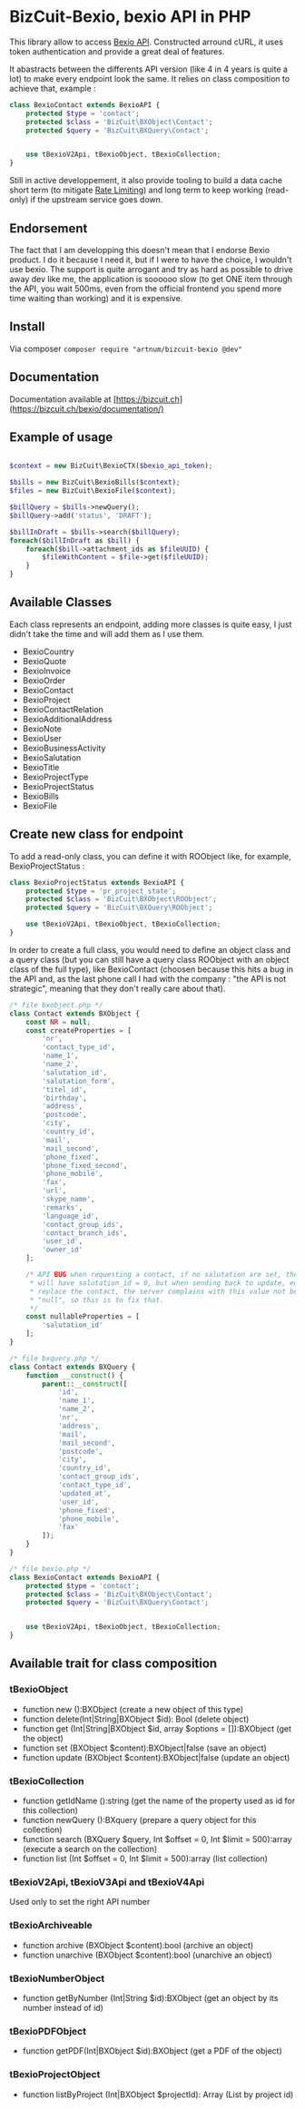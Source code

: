 # BizCuit-Bexio, bexio API in PHP

This library allow to access [Bexio API](https://docs.bexio.com/). Constructed
arround cURL, it uses token authentication and provide a great deal of features.

It abastracts between the differents API version (like 4 in 4 years is quite
a lot) to make every endpoint look the same. It relies on class composition to
achieve that, example :

```php
class BexioContact extends BexioAPI {
	protected $type = 'contact';
	protected $class = 'BizCuit\BXObject\Contact';
	protected $query = 'BizCuit\BXQuery\Contact';


	use tBexioV2Api, tBexioObject, tBexioCollection;
}
```

Still in active developpement, it also provide tooling to build a data cache
short term (to mitigate [Rate Limiting](https://docs.bexio.com/#section/API-basics/Rate-Limiting))
and long term to keep working (read-only) if the upstream service goes down.

## Endorsement

The fact that I am developping this doesn't mean that I endorse Bexio product. 
I do it because I need it, but if I were to have the choice, I wouldn't use bexio.
The support is quite arrogant and try as hard as possible to drive away dev like
me, the application is soooooo slow (to get ONE item through the API, you wait
500ms, even from the official frontend you spend more time waiting than 
working) and it is expensive.

## Install

Via composer `composer require "artnum/bizcuit-bexio @dev"`

## Documentation

Documentation available at [https://bizcuit.ch](https://bizcuit.ch/bexio/documentation/)

## Example of usage

```php

$context = new BizCuit\BexioCTX($bexio_api_token);

$bills = new BizCuit\BexioBills($context);
$files = new BizCuit\BexioFile($context);

$billQuery = $bills->newQuery();
$billQuery->add('status', 'DRAFT');

$billInDraft = $bills->search($billQuery);
foreach($billInDraft as $bill) {
    foreach($bill->attachment_ids as $fileUUID) {
        $fileWithContent = $file->get($fileUUID);
    }
}
```

## Available Classes

Each class represents an endpoint, adding more classes is quite easy, I just 
didn't take the time and will add them as I use them.

 - BexioCountry
 - BexioQuote
 - BexioInvoice
 - BexioOrder
 - BexioContact
 - BexioProject
 - BexioContactRelation
 - BexioAdditionalAddress
 - BexioNote
 - BexioUser
 - BexioBusinessActivity
 - BexioSalutation
 - BexioTitle
 - BexioProjectType
 - BexioProjectStatus
 - BexioBills
 - BexioFile

## Create new class for endpoint

To add a read-only class, you can define it with ROObject like, for example,
BexioProjectStatus :

```php
class BexioProjectStatus extends BexioAPI {
	protected $type = 'pr_project_state';
	protected $class = 'BizCuit\BXObject\ROObject';
	protected $query = 'BizCuit\BXQuery\ROObject';

	use tBexioV2Api, tBexioObject, tBexioCollection;
}
```
In order to create a full class, you would need to define an object class and 
a query class (but you can still have a query class ROObject with an object 
class of the full type), like BexioContact (choosen because this hits a bug in
the API and, as the last phone call I had with the company : "the API is not
strategic", meaning that they don't really care about that).

```php
/* file bxobject.php */
class Contact extends BXObject {
    const NR = null;
    const createProperties = [
        'nr',
        'contact_type_id',
        'name_1',
        'name_2',
        'salutation_id',
        'salutation_form',
        'titel_id',
        'birthday',
        'address',
        'postcode',
        'city',
        'country_id',
        'mail',
        'mail_second',
        'phone_fixed',
        'phone_fixed_second',
        'phone_mobile',
        'fax',
        'url',
        'skype_name',
        'remarks',
        'language_id',
        'contact_group_ids',
        'contact_branch_ids',
        'user_id',
        'owner_id'
    ];

    /* API BUG when requesting a contact, if no salutation are set, the result
     * will have salutation_id = 0, but when sending back to update, edit or
     * replace the contact, the server complains with this value not being to
     * "null", so this is to fix that.
     */
    const nullableProperties = [
        'salutation_id'
    ];
}

/* file bxquery.php */
class Contact extends BXQuery {
	function __construct() {
		parent::__construct([
			'id',
			'name_1',
			'name_2',
			'nr',
			'address',
			'mail',
			'mail_second',
			'postcode',
			'city',
			'country_id',
			'contact_group_ids',
			'contact_type_id',
			'updated_at',
			'user_id',
			'phone_fixed',
			'phone_mobile',
			'fax'
		]);
	}
}

/* file bexio.php */
class BexioContact extends BexioAPI {
	protected $type = 'contact';
	protected $class = 'BizCuit\BXObject\Contact';
	protected $query = 'BizCuit\BXQuery\Contact';


	use tBexioV2Api, tBexioObject, tBexioCollection;
}
```

## Available trait for class composition

### tBexioObject

 - function new ():BXObject (create a new object of this type)
 - function delete(Int|String|BXObject $id): Bool (delete object)
 - function get (Int|String|BXObject $id, array $options = []):BXObject (get the object)
 - function set (BXObject $content):BXObject|false (save an object)
 - function update (BXObject $content):BXObject|false (update an object)

### tBexioCollection 
 
 - function getIdName ():string (get the name of the property used as id for this collection)
 - function newQuery ():BXquery (prepare a query object for this collection)
 - function search (BXQuery $query, Int $offset = 0, Int $limit = 500):array (execute a search on the collection)
 - function list (Int $offset = 0, Int $limit = 500):array (list collection)

### tBexioV2Api, tBexioV3Api and tBexioV4Api

Used only to set the right API number

### tBexioArchiveable
 - function archive (BXObject $content):bool (archive an object)
 - function unarchive (BXObject $content):bool (unarchive an object)

### tBexioNumberObject
 - function getByNumber (Int|String $id):BXObject (get an object by its number instead of id)

### tBexioPDFObject
 - 	function getPDF(Int|BXObject $id):BXObject (get a PDF of the object)

### tBexioProjectObject
 - function listByProject (Int|BXObject $projectId): Array (List by project id)